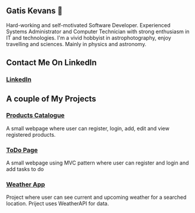 ## Gatis Kevans 👋

Hard-working and self-motivated Software Developer. Experienced Systems Administrator and Computer Technician with strong enthusiasm in IT and technologies.
I'm a vivid hobbyist in astrophotography, enjoy travelling and sciences. Mainly in physics and astronomy.

## Contact Me On LinkedIn

### [LinkedIn](https://www.linkedin.com/in/gatis-kevans/)

## A couple of My Projects

### [Products Catalogue](https://github.com/gatiskevans/Product-catalogue)
A small webpage where user can register, login, add, edit and view registered products.

### [ToDo Page](https://github.com/gatiskevans/Login-Register-ToDo-App)
A small webpage using MVC pattern where user can register and login and add tasks to do

### [Weather App](https://github.com/gatiskevans/weather-app)
Project where user can see current and upcoming weather for a searched location. Priject uses WeatherAPI for data.
